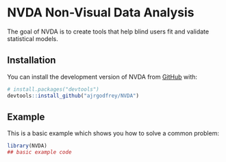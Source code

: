 
<!-- README.md is generated from README.Rmd. Please edit that file -->

# NVDA Non-Visual Data Analysis

<!-- badges: start -->
<!-- badges: end -->

The goal of NVDA is to create tools that help blind users fit and
validate statistical models.

## Installation

You can install the development version of NVDA from
[GitHub](https://github.com/) with:

``` r
# install.packages("devtools")
devtools::install_github("ajrgodfrey/NVDA")
```

## Example

This is a basic example which shows you how to solve a common problem:

``` r
library(NVDA)
## basic example code
```
